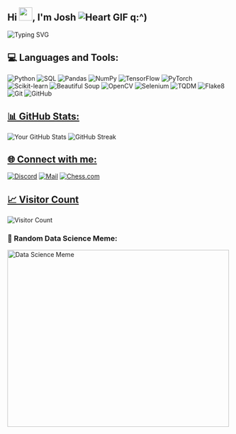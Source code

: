 ##  Hi <img src="https://raw.githubusercontent.com/MartinHeinz/MartinHeinz/master/wave.gif" width="30px" height="30px">, I'm Josh ![Heart GIF](https://media.tenor.com/images/0a9f1b86a9f5b3a5899f9a9f7f0a9f2b/tenor.gif) q:^)

![Typing SVG](https://readme-typing-svg.demolab.com/?lines=Lets+grow+together!;Studying+DataSciene+and+Ai+-+%3C3) 


## 💻 **Languages and Tools:**
![Python](https://img.shields.io/badge/-Python-black?style=flat&logo=python)
![SQL](https://img.shields.io/badge/-SQL-black?style=flat&logo=sqlite)
![Pandas](https://img.shields.io/badge/-Pandas-black?style=flat&logo=pandas)
![NumPy](https://img.shields.io/badge/-NumPy-black?style=flat&logo=numpy)
![TensorFlow](https://img.shields.io/badge/-TensorFlow-black?style=flat&logo=tensorflow)
![PyTorch](https://img.shields.io/badge/-PyTorch-black?style=flat&logo=pytorch)
![Scikit-learn](https://img.shields.io/badge/-Scikit--learn-black?style=flat&logo=scikit-learn)
![Beautiful Soup](https://img.shields.io/badge/-Beautiful%20Soup-black?style=flat&logo=beautifulsoup4)
![OpenCV](https://img.shields.io/badge/-OpenCV-black?style=flat&logo=opencv)
![Selenium](https://img.shields.io/badge/-Selenium-black?style=flat&logo=selenium)
![TQDM](https://img.shields.io/badge/-TQDM-black?style=flat&logo=tqdm)
![Flake8](https://img.shields.io/badge/-Flake8-black?style=flat&logo=flake8)
![Git](https://img.shields.io/badge/-Git-black?style=flat&logo=git)
![GitHub](https://img.shields.io/badge/-GitHub-black?style=flat&logo=github)

## <u>📊 GitHub Stats:</u>
![Your GitHub Stats](https://github-readme-stats.vercel.app/api?username=Jxshyz&show_icons=true&theme=radical)
![GitHub Streak](https://github-readme-streak-stats.herokuapp.com/?user=Jxshyz&theme=radical)

## <u>🌐 Connect with me:</u>
[![Discord](https://img.shields.io/badge/Discord-7289DA?style=flat&logo=discord&logoColor=white)](https://discord.com/users/your-discord-id)
[![Mail](https://img.shields.io/badge/Yahoo%20Mail-6001D2?style=flat&logo=yahoo&logoColor=white)](mailto:Joschua.Schramm@yahoo.com)
[![Chess.com](https://img.shields.io/badge/Chess.com-FFCC00?style=flat&logo=chess.com&logoColor=black)](https://www.chess.com/member/sudo_su_me)

## <u>📈 Visitor Count</u>
![Visitor Count](https://visitor-badge.laobi.icu/badge?page_id=Jxshyz.Jxshyz)

### 🎉 Random Data Science Meme:
<img src="https://datasciencedojo.com/wp-content/uploads/55.jpeg" alt="Data Science Meme" width="500" height="400">
